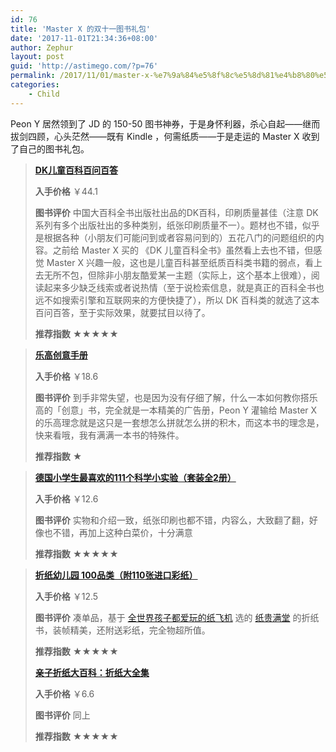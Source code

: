 ```yaml
---
id: 76
title: 'Master X 的双十一图书礼包'
date: '2017-11-01T21:34:36+08:00'
author: Zephur
layout: post
guid: 'http://astimego.com/?p=76'
permalink: /2017/11/01/master-x-%e7%9a%84%e5%8f%8c%e5%8d%81%e4%b8%80%e5%9b%be%e4%b9%a6%e7%a4%bc%e5%8c%85/
categories:
    - Child
---
```


Peon Y 居然领到了 JD 的 150-50 图书神券，于是身怀利器，杀心自起——继而拔剑四顾，心头茫然——既有 Kindle ，何需纸质——于是走运的 Master X 收到了自己的图书礼包。

> [**DK儿童百科百问百答**](https://item.jd.com/10666248.html)
> 
> **入手价格** ￥44.1
> 
> **图书评价** 中国大百科全书出版社出品的DK百科，印刷质量甚佳（注意 DK 系列有多个出版社出的多种类别，纸张印刷质量不一）。题材也不错，似乎是根据各种（小朋友们可能问到或者容易问到的）五花八门的问题组织的内容。之前给 Master X 买的 《DK 儿童百科全书》虽然看上去也不错，但感觉 Master X 兴趣一般，这也是儿童百科甚至纸质百科类书籍的弱点，看上去无所不包，但除非小朋友酷爱某一主题（实际上，这个基本上很难），阅读起来多少缺乏线索或者说热情（至于说检索信息，就是真正的百科全书也远不如搜索引擎和互联网来的方便快捷了），所以 DK 百科类的就选了这本百问百答，至于实际效果，就要拭目以待了。
> 
> **推荐指数** ★★★★★

> [**乐高创意手册**](https://item.jd.com/11385714.html)
> 
> **入手价格** ￥18.6
> 
> **图书评价** 到手非常失望，也是因为没有仔细了解，什么一本如何教你搭乐高的「创意」书，完全就是一本精美的广告册，Peon Y 灌输给 Master X 的乐高理念就是这只是一套想怎么拼就怎么拼的积木，而这本书的理念是，快来看哦，我有满满一本书的特殊件。
> 
> **推荐指数** ★

> [**德国小学生最喜欢的111个科学小实验（套装全2册）**](https://item.jd.com/11586725.html)
> 
> **入手价格** ￥12.6
> 
> **图书评价** 实物和介绍一致，纸张印刷也都不错，内容么，大致翻了翻，好像也不错，再加上这种白菜价，十分满意
> 
> **推荐指数** ★★★★★

> [**折纸幼儿园 100品类（附110张进口彩纸）**](https://item.jd.com/11849184.html)
> 
> **入手价格** ￥12.5
> 
> **图书评价** 凑单品，基于 [全世界孩子都爱玩的纸飞机](https://item.jd.com/11459369.htm) 选的 [纸贵满堂](https://mall.jd.com/index-1000004473.html) 的折纸书，装帧精美，还附送彩纸，完全物超所值。
> 
> **推荐指数** ★★★★★
> 
> [**亲子折纸大百科：折纸大全集**](https://item.jd.com/11410811.html#none)
> 
> **入手价格** ￥6.6
> 
> **图书评价** 同上
> 
> **推荐指数** ★★★★★